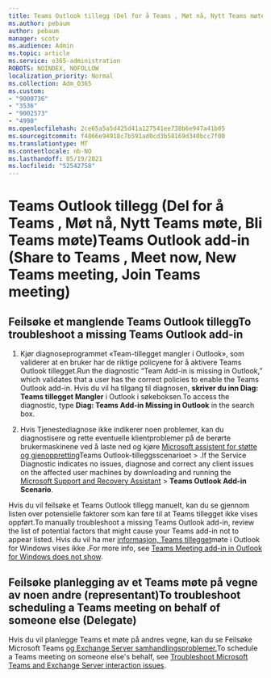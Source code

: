 ```yaml
---
title: Teams Outlook tillegg (Del for å Teams , Møt nå, Nytt Teams møte, Bli med Teams møte)
ms.author: pebaum
author: pebaum
manager: scotv
ms.audience: Admin
ms.topic: article
ms.service: o365-administration
ROBOTS: NOINDEX, NOFOLLOW
localization_priority: Normal
ms.collection: Adm_O365
ms.custom:
- "9000736"
- "3536"
- "9002573"
- "4990"
ms.openlocfilehash: 2ce65a5a5d425d41a127541ee738b6e947a41b05
ms.sourcegitcommit: f4866e94918c7b591ad0cd3b58169d340bcc7f00
ms.translationtype: MT
ms.contentlocale: nb-NO
ms.lasthandoff: 05/19/2021
ms.locfileid: "52542758"
---
```

# <a name="teams-outlook-add-in-share-to-teams--meet-now-new-teams-meeting-join-teams-meeting"></a><span data-ttu-id="05a79-102">Teams Outlook tillegg (Del for å Teams , Møt nå, Nytt Teams møte, Bli Teams møte)</span><span class="sxs-lookup"><span data-stu-id="05a79-102">Teams Outlook add-in (Share to Teams , Meet now, New Teams meeting, Join Teams meeting)</span></span>

## <a name="to-troubleshoot-a-missing-teams-outlook-add-in"></a><span data-ttu-id="05a79-103">Feilsøke et manglende Teams Outlook tillegg</span><span class="sxs-lookup"><span data-stu-id="05a79-103">To troubleshoot a missing Teams Outlook add-in</span></span>

1. <span data-ttu-id="05a79-104">Kjør diagnoseprogrammet «Team-tillegget mangler i Outlook», som validerer at en bruker har de riktige policyene for å aktivere Teams Outlook tillegget.</span><span class="sxs-lookup"><span data-stu-id="05a79-104">Run the diagnostic “Team Add-in is missing in Outlook,” which validates that a user has the correct policies to enable the Teams Outlook add-in.</span></span> <span data-ttu-id="05a79-105">Hvis du vil ha tilgang til diagnosen, **skriver du inn Diag: Teams tillegget Mangler** i Outlook i søkeboksen.</span><span class="sxs-lookup"><span data-stu-id="05a79-105">To access the diagnostic, type **Diag: Teams Add-in Missing in Outlook** in the search box.</span></span>

1. <span data-ttu-id="05a79-106">Hvis Tjenestediagnose ikke indikerer noen problemer, kan du diagnostisere og rette eventuelle klientproblemer på de berørte brukermaskinene ved å laste ned og kjøre [Microsoft assistent for støtte og gjenoppretting](https://aka.ms/SaRA-TeamsAddInScenario)Teams Outlook-tilleggsscenarioet  >  .</span><span class="sxs-lookup"><span data-stu-id="05a79-106">If the Service Diagnostic indicates no issues, diagnose and correct any client issues on the affected user machines  by downloading and running the [Microsoft Support and Recovery Assistant](https://aka.ms/SaRA-TeamsAddInScenario) > **Teams Outlook Add-in Scenario**.</span></span>

<span data-ttu-id="05a79-107">Hvis du vil feilsøke et Teams Outlook tillegg manuelt, kan du se gjennom listen over potensielle faktorer som kan føre til at Teams tillegget ikke vises oppført.</span><span class="sxs-lookup"><span data-stu-id="05a79-107">To manually troubleshoot a missing Teams Outlook add-in, review the list of potential factors that might cause your Teams add-in not to appear listed.</span></span> <span data-ttu-id="05a79-108">Hvis du vil ha mer [informasjon, Teams tillegget](/microsoftteams/teams-add-in-for-outlook#teams-meeting-add-in-in-outlook-for-windows-does-not-show)møte i Outlook for Windows vises ikke .</span><span class="sxs-lookup"><span data-stu-id="05a79-108">For more info, see [Teams Meeting add-in in Outlook for Windows does not show](/microsoftteams/teams-add-in-for-outlook#teams-meeting-add-in-in-outlook-for-windows-does-not-show).</span></span>

## <a name="to-troubleshoot-scheduling-a-teams-meeting-on-behalf-of-someone-else-delegate"></a><span data-ttu-id="05a79-109">Feilsøke planlegging av et Teams møte på vegne av noen andre (representant)</span><span class="sxs-lookup"><span data-stu-id="05a79-109">To troubleshoot scheduling a Teams meeting on behalf of someone else (Delegate)</span></span>

<span data-ttu-id="05a79-110">Hvis du vil planlegge Teams et møte på andres vegne, kan du se Feilsøke Microsoft Teams [og Exchange Server samhandlingsproblemer.](/microsoftteams/troubleshoot/known-issues/teams-exchange-interaction-issue)</span><span class="sxs-lookup"><span data-stu-id="05a79-110">To schedule a Teams meeting on someone else's behalf, see [Troubleshoot Microsoft Teams and Exchange Server interaction issues](/microsoftteams/troubleshoot/known-issues/teams-exchange-interaction-issue).</span></span>
